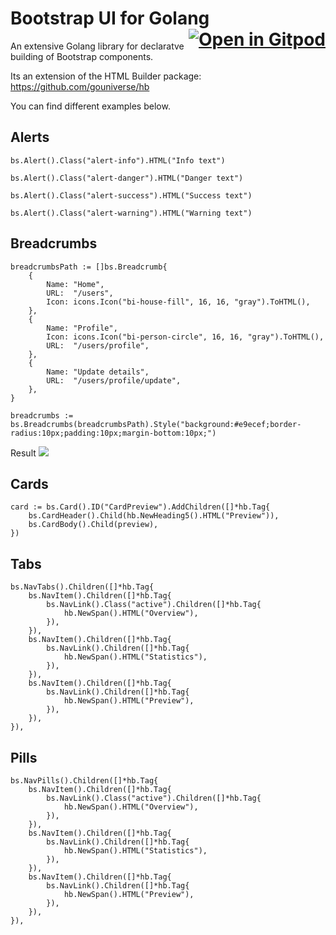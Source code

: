 # Bootstrap UI for Golang <a href="https://gouniverse-bs-ert137knauh.ws-eu98.gitpod.io/" target="_blank" style="float:right;"><img src="https://gitpod.io/button/open-in-gitpod.svg" alt="Open in Gitpod" loading="lazy"></a>

An extensive Golang library for declaratve building of Bootstrap components. 

Its an extension of the HTML Builder package: https://github.com/gouniverse/hb

You can find different examples below.

## Alerts

```golang
bs.Alert().Class("alert-info").HTML("Info text")

bs.Alert().Class("alert-danger").HTML("Danger text")

bs.Alert().Class("alert-success").HTML("Success text")

bs.Alert().Class("alert-warning").HTML("Warning text")
```

## Breadcrumbs

```golang
breadcrumbsPath := []bs.Breadcrumb{
	{
		Name: "Home",
		URL:  "/users",
		Icon: icons.Icon("bi-house-fill", 16, 16, "gray").ToHTML(),
	},
	{
		Name: "Profile",
		Icon: icons.Icon("bi-person-circle", 16, 16, "gray").ToHTML(),
		URL:  "/users/profile",
	},
	{
		Name: "Update details",
		URL:  "/users/profile/update",
	},
}

breadcrumbs := bs.Breadcrumbs(breadcrumbsPath).Style("background:#e9ecef;border-radius:10px;padding:10px;margin-bottom:10px;")
```

Result
<img src="Breadcrumbs.png" />

## Cards

```golang
card := bs.Card().ID("CardPreview").AddChildren([]*hb.Tag{
	bs.CardHeader().Child(hb.NewHeading5().HTML("Preview")),
	bs.CardBody().Child(preview),
})
```

## Tabs

```golang
bs.NavTabs().Children([]*hb.Tag{
	bs.NavItem().Children([]*hb.Tag{
		bs.NavLink().Class("active").Children([]*hb.Tag{
			hb.NewSpan().HTML("Overview"),
		}),
	}),
	bs.NavItem().Children([]*hb.Tag{
		bs.NavLink().Children([]*hb.Tag{
			hb.NewSpan().HTML("Statistics"),
		}),
	}),
	bs.NavItem().Children([]*hb.Tag{
		bs.NavLink().Children([]*hb.Tag{
			hb.NewSpan().HTML("Preview"),
		}),
	}),
}),
```

## Pills

```golang
bs.NavPills().Children([]*hb.Tag{
	bs.NavItem().Children([]*hb.Tag{
		bs.NavLink().Class("active").Children([]*hb.Tag{
			hb.NewSpan().HTML("Overview"),
		}),
	}),
	bs.NavItem().Children([]*hb.Tag{
		bs.NavLink().Children([]*hb.Tag{
			hb.NewSpan().HTML("Statistics"),
		}),
	}),
	bs.NavItem().Children([]*hb.Tag{
		bs.NavLink().Children([]*hb.Tag{
			hb.NewSpan().HTML("Preview"),
		}),
	}),
}),
```
